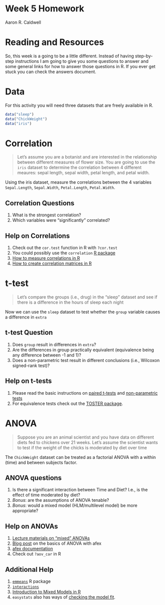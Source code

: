 Week 5 Homework
================
Aaron R. Caldwell

# Reading and Resources

So, this week is a going to be a little different. Instead of having
step-by-step instructions I am going to give you some questions to
answer and some general links for how to answer those questions in R. If
you ever get stuck you can check the answers document.

# Data

For this activity you will need three datasets that are freely available
in R.

``` r
data("sleep")
data("ChickWeight")
data("iris")
```

# Correlation

> Let’s assume you are a botanist and are interested in the relationship
> between different measures of flower size. You are going to use the
> `iris` dataset to determine the correlation between 4 different
> meaures: sepal length, sepal width, petal length, and petal width.

Using the iris dataset, measure the correlations between the 4 variables
`Sepal.Length`, `Sepal.Width`, `Petal.Length`, `Petal.Width`.

## Correlation Questions

1.  What is the strongest correlation?
2.  Which variables were “significantly” correlated?

## Help on Correlations

1.  Check out the `cor.test` function in R with `?cor.test`
2.  You could possibly use the `correlation` [R
    package](https://easystats.github.io/correlation/)
3.  [How to measure correlations in
    R](http://www.sthda.com/english/wiki/correlation-test-between-two-variables-in-r)
4.  [How to create correlation matrices in
    R](http://www.sthda.com/english/wiki/correlation-matrix-a-quick-start-guide-to-analyze-format-and-visualize-a-correlation-matrix-using-r-software#compute-correlation-matrix)

# t-test

> Let’s compare the groups (i.e., drug) in the “sleep” dataset and see
> if there is a difference in the hours of sleep each night

Now we can use the `sleep` dataset to test whether the `group` variable
causes a difference in `extra`

## t-test Question

1.  Does `group` result in differences in `extra`?
2.  Are the differences in group practically equivalent (equivalence
    being any difference between -1 and 1)?
3.  Does a non-parametric test result in different conclusions (i.e.,
    Wilcoxon signed-rank test)?

## Help on t-tests

1.  Please read the basic instructions on [paired
    t-tests](http://www.sthda.com/english/wiki/paired-samples-t-test-in-r)
    and [non-parametric
    tests](http://www.sthda.com/english/wiki/paired-samples-wilcoxon-test-in-r)
2.  For equivalence tests check out the [TOSTER
    package](https://aaroncaldwell.us/TOSTERpkg/articles/IntroTOSTt.html).

# ANOVA

> Suppose you are an animal scientist and you have data on different
> diets fed to chickens over 21 weeks. Let’s assume the scientist wants
> to test if the weight of the chicks is moderated by diet over time

The `ChickWeight` dataset can be treated as a factorial ANOVA with a
within (time) and between subjects factor.

## ANOVA questions

1.  Is there a significant interaction between Time and Diet? I.e., is
    the effect of time moderated by diet?
2.  *Bonus*: are the assumptions of ANOVA tenable?
3.  *Bonus*: would a mixed model (HLM/multilevel model) be more
    appropriate?

## Help on ANOVAs

1.  [Lecture materials on “mixed”
    ANOVAs](https://ademos.people.uic.edu/Chapter21.html#129_run_anova)
2.  [Blog
    post](https://tysonbarrett.com/jekyll/update/2018/03/14/afex_anova/)
    on the basics of ANOVA with afex
3.  [afex
    documentation](https://cran.r-project.org/web/packages/afex/vignettes/afex_anova_example.html)
4.  Check out `?aov_car` in R

## Additional Help

1.  [`emmeans`](https://cran.r-project.org/web/packages/emmeans/index.html)
    R package
2.  [`interactions`](https://cran.r-project.org/web/packages/interactions/index.html)
3.  [Introduction to Mixed Models in
    R](https://ourcodingclub.github.io/tutorials/mixed-models/)
4.  `easystats` also has ways of [checking the model
    fit](https://easystats.github.io/see/).
